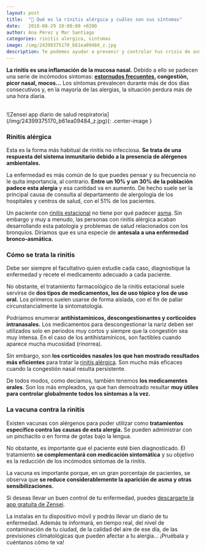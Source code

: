 ```yaml
---
layout: post
title:  "🤧 Qué es la rinitis alérgica y cuáles son sus síntomas"
date:   2018-08-29 10:00:00 +0200
author: Ana Pérez y Mar Santiago
categories: rinitis alergica, sintomas
image: /img/24399375170_b61ea09484_z.jpg
description: Te podemos ayudar a prevenir y controlar tus crisis de asma y sus síntomas de forma sencilla, así podrás cantar, correr, bailar, etc. Pese a lo horrible que es tener asma...
---
```


**La rinitis es una inflamación de la mucosa nasal.** Debido a ello se padecen una serie de incómodos síntomas: **[estornudos frecuentes](https://zenseiapp.com/blog/2018/06/11/como-detener-un-ataque-de-estornudos/), congestión, picor nasal, mocos…** Los síntomas prevalecen durante más de dos días consecutivos y, en la mayoría de las alergias, la situación perdura más de una hora diaria.

<br>
![Zensei app diario de salud respiratoria](/img/24399375170_b61ea09484_z.jpg){: .center-image }
<br>

### **Rinitis alérgica**

Esta es la forma más habitual de rinitis no infecciosa. **Se trata de una respuesta del sistema inmunitario debido a la presencia de alérgenos ambientales.**

La enfermedad es más común de lo que puedes pensar y su frecuencia no le quita importancia, al contrario. **Entre un 10% y un 30% de la población padece esta alergia** y esa cantidad va en aumento. De hecho suele ser la principal causa de consulta al departamento de alergología de los hospitales y centros de salud, con el 51% de los pacientes.

Un paciente con [rinitis estacional](https://www.rinoebastel.com/alergia) no tiene por qué padecer [asma](https://medlineplus.gov/spanish/ency/article/000141.htm). Sin embargo y muy a menudo, las personas con rinitis alérgica acaban desarrollando esta patología y problemas de salud relacionados con los bronquios. Diríamos que es una especie de **antesala a una enfermedad bronco-asmática.**

### **Cómo se trata la rinitis**

Debe ser siempre el facultativo quien estudie cada caso, diagnostique la enfermedad y recete el medicamento adecuado a cada paciente.

No obstante, el tratamiento farmacológico de la rinitis estacional suele servirse de **dos tipos de medicamentos, los de uso tópico y los de uso oral.** Los primeros suelen usarse de forma aislada, con el fin de paliar circunstancialmente la sintomatología.

Podríamos enumerar **antihistamínicos, descongestionantes y corticoides intranasales.** Los medicamentos para descongestionar la nariz deben ser utilizados solo en periodos muy cortos y siempre que la congestión sea muy intensa. En el caso de los antihistamínicos, son factibles cuando aparece mucha mucosidad (rinorrea).

Sin embargo, son **los corticoides nasales los que han mostrado resultados más eficientes** para tratar la [rinitis alérgica](https://medlineplus.gov/spanish/ency/article/000813.htm). Son mucho más eficaces cuando la congestión nasal resulta persistente.

De todos modos, como decíamos, también tenemos **los medicamentes orales**. Son los más empleados, ya que han demostrado resultar **muy útiles para controlar globalmente todos los síntomas a la vez.**

### **La vacuna contra la rinitis**

Existen vacunas con alérgenos para poder utilizar como **tratamientos específico contra las causas de esta alergia.** Se pueden administrar con un pinchacito o en forma de gotas bajo la lengua.

No obstante, es importante que el paciente esté bien diagnosticado. El tratamiento **se complementará con medicación sintomática** y su objetivo es la reducción de los incómodos síntomas de la rinitis. 

La vacuna es importante porque, en un gran porcentaje de pacientes, se observa que **se reduce considerablemente la aparición de asma y otras sensibilizaciones.**


Si deseas llevar un buen control de tu enfermedad, puedes [descargarte la app gratuita de Zensei](https://zenseiapp.com). 

La instalas en tu dispositivo móvil y podrás llevar un diario de tu enfermedad. Además te informará, en tiempo real, del nivel de contaminación de tu ciudad, de la calidad del aire de ese día, de las previsiones climatológicas que pueden afectar a tu alergia… ¡Pruébala y cuéntanos cómo te va!
